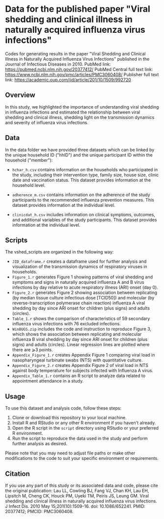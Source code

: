 # Data for the published paper "Viral shedding and clinical illness in naturally acquired influenza virus infections"

Codes for generating results in the paper "Viral Shedding and Clinical Illness in Naturally Acquired Influenza Virus Infections" published in the Journal of Infectious Diseases in 2010. 
PubMed link: https://pubmed.ncbi.nlm.nih.gov/20377412/
PubMed Central full text link: https://www.ncbi.nlm.nih.gov/pmc/articles/PMC3060408/
Publisher full text link: https://academic.oup.com/jid/article/201/10/1509/992720

## Overview

In this study, we highlighted the importance of understanding viral shedding in influenza infections and estimated the relationship between viral shedding and clinical illness, shedding light on the transmission dynamics and severity of influenza virus infections.

## Data

In the data folder we have provided three datasets which can be linked by the unique household ID ("hhID") and the unique participant ID within the household ("member"):

- `hchar_h.csv`  contains information on the households who participated in the study, including their intervention type, family size, house size, clinic date and vaccination status. This dataset provides information at the household level.

- `adherence_m.csv` contains information on the adherence of the study participants to the recommended influenza prevention measures. This dataset provides information at the individual level.

- `clinicdat_h.csv` includes information on clinical symptoms, outcomes, and additional variables of the study participants. This dataset provides information at the individual level.
  
## Scripts

The vshed_scripts are organized in the following way:

- `JID_dataframe.r` creates a dataframe used for further analysis and visualization of the transmission dynamics of respiratory viruses in households.
- `Figure_1.r` generates Figure 1 showing patterns of viral shedding and symptoms and signs in naturally acquired influenza A and B virus infections by day relative to acute respiratory illness (ARI) onset (day 0).
- `Figure_2.r` generates Figure 2 showing association between replicating (by median tissue culture infectious dose [TCID50]) and molecular (by reverse-transcription polymerase chain reaction) influenza A viral shedding by day since ARI onset for children (plus signs) and adults (circles).
- `Table_1.r` shows the comparison of characteristics of 59 secondary influenza virus infections with 76 excluded infections.
- `WinBUGS.zip` includes the code and instruction to reproduce Figure 3, which shows the association between replicating and molecular influenza B viral shedding by day since ARI onset for children (plus signs) and adults (circles). Linear regression lines are plotted where there are ⩾3 points. 
- `Appendix_Figure_1.r` creates Appendix Figure 1 comparing viral load in nasopharyngeal turbinate swabs (NTS) with quantitative culture.
- `Appendix_Figure_2.r` creates Appendix Figure 2 of viral load in NTS against body temperature for subjects infected with Influenza A virus.
- `Appendix_Table_1.r` contains an R script to analyze data related to appointment attendance in a study.

## Usage

To use this dataset and analysis code, follow these steps:

1. Clone or download this repository to your local machine.
2. Install R and RStudio or any other R environment if you haven't already.
3. Open the R script in the `script` directory using RStudio or your preferred R environment.
4. Run the script to reproduce the data used in the study and perform further analysis as desired.

Please note that you may need to adjust file paths or make other modifications to the code to suit your specific environment or requirements.

## Citation

If you use any part of this study or its associated data and code, please cite the original publication: Lau LL, Cowling BJ, Fang VJ, Chan KH, Lau EH, Lipsitch M, Cheng CK, Houck PM, Uyeki TM, Peiris JS, Leung GM. Viral shedding and clinical illness in naturally acquired influenza virus infections. J Infect Dis. 2010 May 15;201(10):1509-16. doi: 10.1086/652241. PMID: 20377412; PMCID: PMC3060408.
